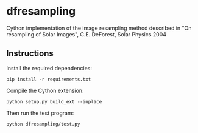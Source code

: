 dfresampling
============

Cython implementation of the image resampling method described in "On resampling of Solar Images", C.E. DeForest, Solar Physics 2004

Instructions
------------

Install the required dependencies:

```pip install -r requirements.txt```

Compile the Cython extension:

```python setup.py build_ext --inplace```

Then run the test program:

```python dfresampling/test.py```
